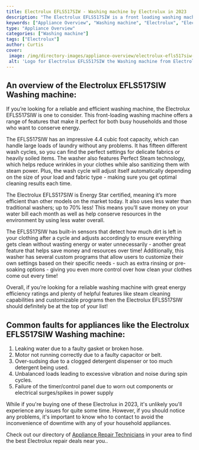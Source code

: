 ```yaml
---
title: Electrolux EFLS517SIW - Washing machine by Electrolux in 2023
description: "The Electrolux EFLS517SIW is a front loading washing machine with a capacity of 5.2 cubic feet. It has 12 preset wash cycles, including a sanitize cycle that uses steam to eliminate 99.9% of bacteria. The machine also features delay start, end-of-cycle signal, and an audible alarm to let you know when the load is done. It has a stainless steel drum that is durable and easy to clean."
keywords: ["Appliance Overview", "Washing machine", "Electrolux", "Electrolux EFLS517SIW"]
type: "Appliance Overview"
categories: ["Washing machine"]
tags: ["Electrolux"]
author: Curtis
cover: 
 image: /img/directory-images/appliance-overview/electrolux-efls517siw-washing machine.webp
 alt: 'Logo for Electrolux EFLS517SIW the Washing machine from Electrolux'
---
```


## An overview of the Electrolux EFLS517SIW Washing machine:

If you’re looking for a reliable and efficient washing machine, the Electrolux EFLS517SIW is one to consider. This front-loading washing machine offers a range of features that make it perfect for both busy households and those who want to conserve energy. 

The EFLS517SIW has an impressive 4.4 cubic foot capacity, which can handle large loads of laundry without any problems. It has fifteen different wash cycles, so you can find the perfect settings for delicate fabrics or heavily soiled items. The washer also features Perfect Steam technology, which helps reduce wrinkles in your clothes while also sanitizing them with steam power. Plus, the wash cycle will adjust itself automatically depending on the size of your load and fabric type - making sure you get optimal cleaning results each time. 

The Electrolux EFLS517SIW is Energy Star certified, meaning it’s more efficient than other models on the market today. It also uses less water than traditional washers; up to 70% less! This means you’ll save money on your water bill each month as well as help conserve resources in the environment by using less water overall. 

The EFLS517SIW has built-in sensors that detect how much dirt is left in your clothing after a cycle and adjusts accordingly to ensure everything gets clean without wasting energy or water unnecessarily - another great feature that helps save money and resources over time! Additionally, this washer has several custom programs that allow users to customize their own settings based on their specific needs - such as extra rinsing or pre-soaking options - giving you even more control over how clean your clothes come out every time! 

Overall, if you’re looking for a reliable washing machine with great energy efficiency ratings and plenty of helpful features like steam cleaning capabilities and customizable programs then the Electrolux EFLS517SIW should definitely be at the top of your list!

## Common faults for appliances like the Electrolux EFLS517SIW Washing machine:
1. Leaking water due to a faulty gasket or broken hose.
2. Motor not running correctly due to a faulty capacitor or belt.
3. Over-sudsing due to a clogged detergent dispenser or too much detergent being used.
4. Unbalanced loads leading to excessive vibration and noise during spin cycles.
5. Failure of the timer/control panel due to worn out components or electrical surges/spikes in power supply

While if you're buying one of these Electrolux in 2023, it's unlikely you'll experience any issues for quite some time. However, if you should notice any problems, it's important to know who to contact to avoid the inconvenience of downtime with any of your household appliances.

Check out our directory of <a href="/appliance-repair-technicians">Appliance Repair Technicians</a> in your area to find the best Electrolux repair deals near you..
